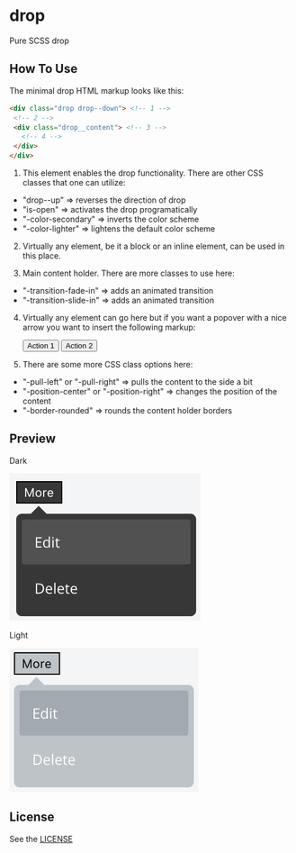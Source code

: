 # drop
Pure SCSS drop

## How To Use

The minimal drop HTML markup looks like this:

```html
<div class="drop drop--down"> <!-- 1 -->
 <!-- 2 -->
 <div class="drop__content"> <!-- 3 -->
   <!-- 4 -->
 </div>
</div>
```

1) This element enables the drop functionality.
  There are other CSS classes that one can utilize:
- "drop--up"         => reverses the direction of drop
- "is-open"          => activates the drop programatically
- "-color-secondary" => inverts the color scheme
- "-color-lighter"   => lightens the default color scheme

2) Virtually any element, be it a block or an inline element,
  can be used in this place.

3) Main content holder. There are more classes to use here:
- "-transition-fade-in"  => adds an animated transition
- "-transition-slide-in" => adds an animated transition

4) Virtually any element can go here but if you want a popover
  with a nice arrow you want to insert the following markup:
    <div class="drop-arrow"></div>
    <div class="drop-list -size-medium -position-left"> <!-- 5 -->
      <button class="drop-list__btn">Action 1</button>
      <button class="drop-list__btn">Action 2</button>
    </div>

5) There are some more CSS class options here:

- "-pull-left" or "-pull-right"           => pulls the content to the side a bit
- "-position-center" or "-position-right" => changes the position of the content
- "-border-rounded"                       => rounds the content holder borders

## Preview

Dark

![Dark Theme Preview](dark.jpg)

Light

![Light Theme Preview](light.jpg)

## License

See the [LICENSE](LICENSE)
